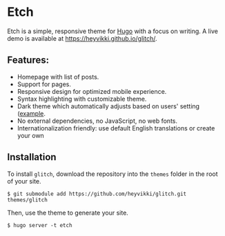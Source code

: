 # Etch

Etch is a simple, responsive theme for [Hugo](https://gohugo.io) with a focus on writing. A live demo is available at https://heyvikki.github.io/glitch/.



## Features:

* Homepage with list of posts.
* Support for pages.
* Responsive design for optimized mobile experience.
* Syntax highlighting with customizable theme.
* Dark theme which automatically adjusts based on users' setting ([example](https://github.com/heyvikki/glitch/).
* No external dependencies, no JavaScript, no web fonts.
* Internationalization friendly: use default English translations or create your own

## Installation

To install `glitch`, download the repository into the `themes` folder in the root of your site.

```
$ git submodule add https://github.com/heyvikki/glitch.git themes/glitch
```

Then, use the theme to generate your site.

```
$ hugo server -t etch
```

